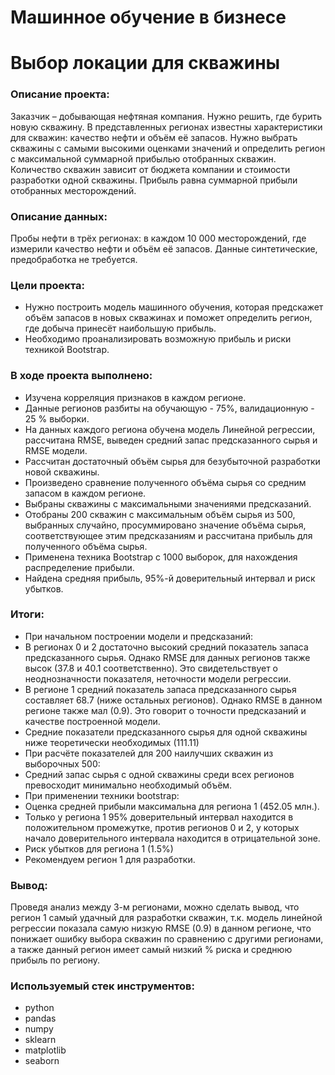 # Машинное обучение в бизнесе
# Выбор локации для скважины
### Описание проекта: 
Заказчик – добывающая нефтяная компания. Нужно решить, где бурить новую скважину. В представленных регионах известны характеристики для скважин: качество нефти и объём её запасов. Нужно выбрать скважины с самыми высокими оценками значений и определить регион с максимальной суммарной прибылью отобранных скважин. Количество скважин зависит от бюджета компании и стоимости разработки одной скважины. Прибыль равна суммарной прибыли отобранных месторождений.
### Описание данных:
Пробы нефти в трёх регионах: в каждом 10 000 месторождений, где измерили качество нефти и объём её запасов. Данные синтетические, предобработка не требуется.
### Цели проекта:
-	Нужно построить модель машинного обучения, которая предскажет объём запасов в новых скважинах и поможет определить регион, где добыча принесёт наибольшую прибыль.
-	Необходимо проанализировать возможную прибыль и риски техникой Bootstrap.
### В ходе проекта выполнено:
- Изучена корреляция признаков в каждом регионе.
- Данные регионов разбиты на обучающую - 75%, валидационную - 25 % выборки.
- На данных каждого региона обучена модель Линейной регрессии, рассчитана RMSE, выведен средний запас предсказанного сырья и RMSE модели.
- Рассчитан достаточный объём сырья для безубыточной разработки новой скважины.
- Произведено сравнение полученного объёма сырья со средним запасом в каждом регионе.
- Выбраны скважины с максимальными значениями предсказаний. 
- Отобраны 200 скважин с максимальным объём сырья из 500, выбранных случайно, просуммировано значение объёма сырья, соответствующее этим предсказаниям и рассчитана прибыль для полученного объёма сырья.
- Применена техника Bootstrap с 1000 выборок, для нахождения распределение прибыли.
- Найдена средняя прибыль, 95%-й доверительный интервал и риск убытков. 
### Итоги:
-	При начальном построении модели и предсказаний:
 -	В регионах 0 и 2 достаточно высокий средний показатель запаса предсказанного сырья. Однако RMSE для данных регионов также высок (37.8 и 40.1 соответственно). Это свидетельствует о неоднозначности показателя, неточности модели регрессии.
 -	В регионе 1 средний показатель запаса предсказанного сырья составляет 68.7 (ниже остальных регионов). Однако RMSE в данном регионе также мал (0.9). Это говорит о точности предсказаний и качестве построенной модели.
 -	Средние показатели предсказанного сырья для одной скважины ниже теоретически необходимых (111.11)
-	При расчёте показателей для 200 наилучших скважин из выборочных 500:
-	Средний запас сырья с одной скважины среди всех регионов превосходит минимально необходимый объём.
-	При применении техники bootstrap:
-	Оценка средней прибыли максимальна для региона 1 (452.05 млн.).
-	Только у региона 1 95% доверительный интервал находится в положительном промежутке, против регионов 0 и 2, у которых начало доверительного интервала находится в отрицательной зоне.
  -	Риск убытков для региона 1 (1.5%)
  -	Рекомендуем регион 1 для разработки.
###  Вывод:
Проведя анализ между 3-м регионами, можно сделать вывод, что регион 1 самый удачный для разработки скважин, т.к. модель линейной регрессии показала самую низкую RMSE (0.9) в данном регионе, что понижает ошибку выбора скважин по сравнению с другими регионами, а также данный регион имеет самый низкий % риска и среднюю прибыль по региону.
### Используемый стек инструментов:
- python
- pandas
- numpy
- sklearn
- matplotlib
- seaborn
